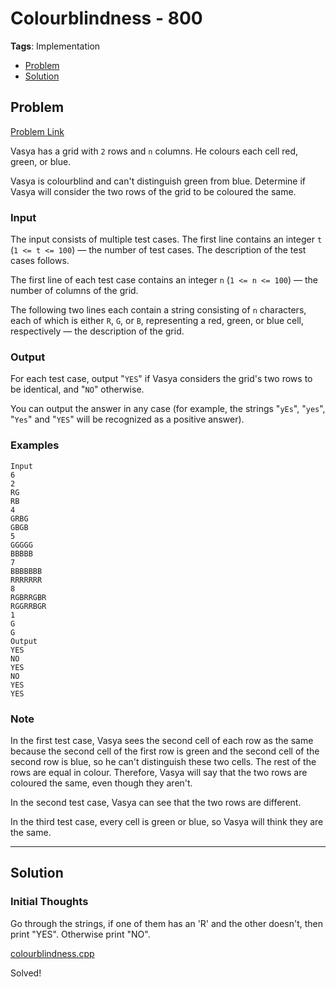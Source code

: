 # Colourblindness - 800
**Tags**: Implementation  
- [Problem](#problem)
- [Solution](#solution)

## Problem
[Problem Link](https://codeforces.com/problemset/problem/1722/B)  

Vasya has a grid with `2` rows and `n` columns. He colours each cell red, green, or blue.  

Vasya is colourblind and can't distinguish green from blue. Determine if Vasya will consider the two rows of the grid to be coloured the same.  
  
### Input
The input consists of multiple test cases. The first line contains an integer `t` (`1 <= t <= 100`) — the number of test cases. The description of the test cases follows.  

The first line of each test case contains an integer `n` (`1 <= n <= 100`) — the number of columns of the grid.  

The following two lines each contain a string consisting of `n` characters, each of which is either `R`, `G`, or `B`, representing a red, green, or blue cell, respectively — the description of the grid.  
  
### Output
For each test case, output "`YES`" if Vasya considers the grid's two rows to be identical, and "`NO`" otherwise.  

You can output the answer in any case (for example, the strings "`yEs`", "`yes`", "`Yes`" and "`YES`" will be recognized as a positive answer).

### Examples
```
Input
6
2
RG
RB
4
GRBG
GBGB
5
GGGGG
BBBBB
7
BBBBBBB
RRRRRRR
8
RGBRRGBR
RGGRRBGR
1
G
G
Output
YES
NO
YES
NO
YES
YES
```

### Note
In the first test case, Vasya sees the second cell of each row as the same because the second cell of the first row is green and the second cell of the second row is blue, so he can't distinguish these two cells. The rest of the rows are equal in colour. Therefore, Vasya will say that the two rows are coloured the same, even though they aren't.  

In the second test case, Vasya can see that the two rows are different.  

In the third test case, every cell is green or blue, so Vasya will think they are the same.


-----
## Solution

### Initial Thoughts
Go through the strings, if one of them has an 'R' and the other doesn't, then print "YES". Otherwise print "NO".

[colourblindness.cpp](/colourblindness.cpp)

Solved!
